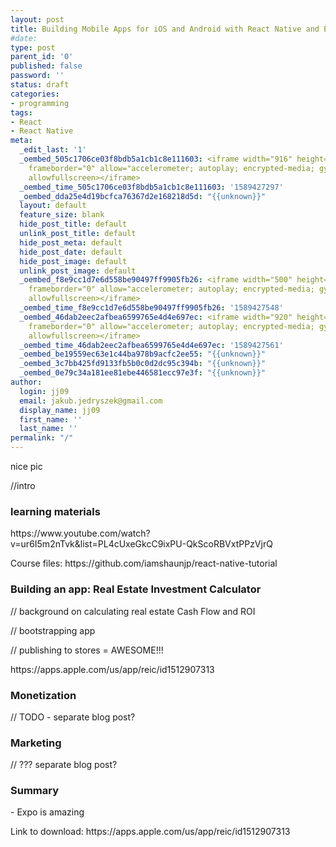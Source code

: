 ```yaml
---
layout: post
title: Building Mobile Apps for iOS and Android with React Native and Expo
#date: 
type: post
parent_id: '0'
published: false
password: ''
status: draft
categories:
- programming
tags:
- React
- React Native
meta:
  _edit_last: '1'
  _oembed_505c1706ce03f8bdb5a1cb1c8e111603: <iframe width="916" height="515" src="https://www.youtube.com/embed/videoseries?list=PL4cUxeGkcC9ixPU-QkScoRBVxtPPzVjrQ"
    frameborder="0" allow="accelerometer; autoplay; encrypted-media; gyroscope; picture-in-picture"
    allowfullscreen></iframe>
  _oembed_time_505c1706ce03f8bdb5a1cb1c8e111603: '1589427297'
  _oembed_dda25e4d19bcfca76367d2e168218d5d: "{{unknown}}"
  layout: default
  feature_size: blank
  hide_post_title: default
  unlink_post_title: default
  hide_post_meta: default
  hide_post_date: default
  hide_post_image: default
  unlink_post_image: default
  _oembed_f8e9cc1d7e6d558be90497ff9905fb26: <iframe width="500" height="281" src="https://www.youtube.com/embed/videoseries?list=PL4cUxeGkcC9ixPU-QkScoRBVxtPPzVjrQ"
    frameborder="0" allow="accelerometer; autoplay; encrypted-media; gyroscope; picture-in-picture"
    allowfullscreen></iframe>
  _oembed_time_f8e9cc1d7e6d558be90497ff9905fb26: '1589427548'
  _oembed_46dab2eec2afbea6599765e4d4e697ec: <iframe width="920" height="518" src="https://www.youtube.com/embed/videoseries?list=PL4cUxeGkcC9ixPU-QkScoRBVxtPPzVjrQ"
    frameborder="0" allow="accelerometer; autoplay; encrypted-media; gyroscope; picture-in-picture"
    allowfullscreen></iframe>
  _oembed_time_46dab2eec2afbea6599765e4d4e697ec: '1589427561'
  _oembed_be19559ec63e1c44ba978b9acfc2ee55: "{{unknown}}"
  _oembed_3c7bb425fd9133fb5b0c0d2dc95c394b: "{{unknown}}"
  _oembed_0e79c34a181ee81ebe446581ecc97e3f: "{{unknown}}"
author:
  login: jj09
  email: jakub.jedryszek@gmail.com
  display_name: jj09
  first_name: ''
  last_name: ''
permalink: "/"
---
```

<p>nice pic</p>
<p>//intro</p>
<h3>learning materials</h3>
<p>https://www.youtube.com/watch?v=ur6I5m2nTvk&amp;list=PL4cUxeGkcC9ixPU-QkScoRBVxtPPzVjrQ</p>
<p>Course files: https://github.com/iamshaunjp/react-native-tutorial</p>
<h3>Building an app: Real Estate Investment Calculator</h3>
<p>// background on calculating real estate Cash Flow and ROI</p>
<p>// bootstrapping app</p>
<p>// publishing to stores = AWESOME!!!</p>
<p>https://apps.apple.com/us/app/reic/id1512907313</p>
<h3>Monetization</h3>
<p>// TODO - separate blog post?</p>
<h3>Marketing</h3>
<p>// ??? separate blog post?</p>
<h3>Summary</h3>
<p>- Expo is amazing</p>
<p>Link to download: https://apps.apple.com/us/app/reic/id1512907313</p>

